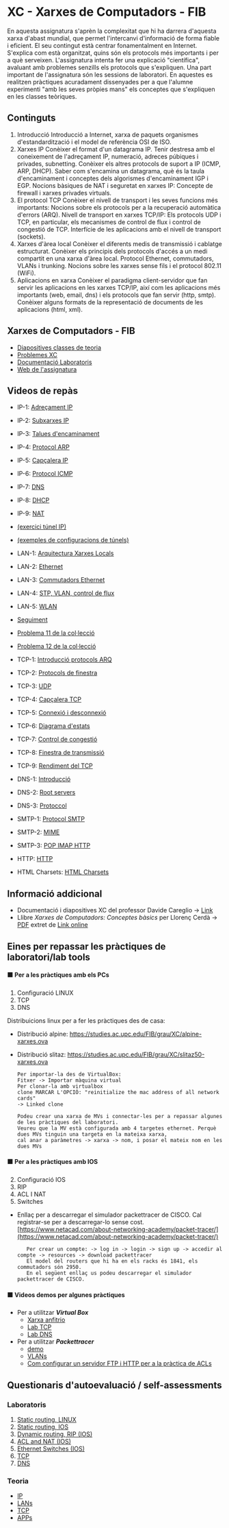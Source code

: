 # XC - Xarxes de Computadors - FIB

En aquesta assignatura s'aprèn la complexitat que hi ha darrera d'aquesta xarxa d'abast mundial, que permet l'intercanvi d'informació de forma fiable i eficient. El seu contingut està centrar fonamentalment en Internet. S'explica com està organitzat, quins són els protocols més importants i per a què serveixen. L'assignatura intenta fer una explicació "científica", avaluant amb problemes senzills els protocols que s'expliquen. Una part important de l'assignatura són les sessions de laboratori. En aquestes es realitzen pràctiques acuradament dissenyades per a que l'alumne experimenti "amb les seves pròpies mans" els conceptes que s'expliquen en les classes teòriques. 

## Continguts
1. Introducció
Introducció a Internet, xarxa de paquets organismes d'estandardització i el model de referència OSI de ISO.
2. Xarxes IP
Conèixer el format d'un datagrama IP. Tenir destresa amb el coneixement de l'adreçament IP, numeració, adreces púbiques i privades, subnetting. Conèixer els altres protocols de suport a IP (ICMP, ARP, DHCP). Saber com s'encamina un datagrama, què és la taula d'encaminament i conceptes dels algorismes d'encaminament IGP i EGP. Nocions bàsiques de NAT i seguretat en xarxes IP: Concepte de firewall i xarxes privades virtuals.
3. El protocol TCP
Conèixer el nivell de transport i les seves funcions més importants: Nocions sobre els protocols per a la recuperació automàtica d'errors (ARQ). Nivell de transport en xarxes TCP/IP: Els protocols UDP i TCP, en particular, els mecanismes de control de flux i control de congestió de TCP. Interfície de les aplicacions amb el nivell de transport (sockets).
4. Xarxes d'àrea local
Conèixer el diferents medis de transmissió i cablatge estructurat. Conèixer els principis dels protocols d'accés a un medi compartit en una xarxa d'àrea local. Protocol Ethernet, commutadors, VLANs i trunking. Nocions sobre les xarxes sense fils i el protocol 802.11 (WiFi).
5. Aplicacions en xarxa
Conèixer el paradigma client-servidor que fan servir les aplicacions en les xarxes TCP/IP, així com les aplicacions més importants (web, email, dns) i els protocols que fan servir (http, smtp).
Conèixer alguns formats de la representació de documents de les aplicacions
(html, xml).

## Xarxes de Computadors - FIB

- [Diapositives classes de teoria](/teoria-diaps)
- [Problemes XC](/problemes)
- [Documentació Laboratoris](/documentacio-lab)
- [Web de l'assignatura](https://docencia.ac.upc.edu/FIB/grau/XC/)

## Videos de repàs

- IP-1: [Adreçament IP](https://youtu.be/lw8tITa5Cd8)
- IP-2: [Subxarxes IP](https://youtu.be/lgHit1Io54Y)
- IP-3: [Talues d'encaminament](https://youtu.be/TiLpbNlYz3o)
- IP-4: [Protocol ARP](https://youtu.be/a8osS-fVkqI)
- IP-5: [Capçalera IP](https://youtu.be/wWd2skddCuY)
- IP-6: [Protocol ICMP](https://youtu.be/fnlAeTgdxBM)
- IP-7: [DNS](https://youtu.be/FPl72YMMf1w)
- IP-8: [DHCP](https://youtu.be/5JbE1eWcg7c)
- IP-9: [NAT](https://youtu.be/-nXRVIb1u5s)

- [(exercici túnel IP)](https://youtu.be/o3EfTDl6tZ8)
- [(exemples de configuracions de túnels)](https://youtu.be/yezeP685WtQ)

- LAN-1: [Arquitectura Xarxes Locals](https://youtu.be/PuZibmh1sPI)
- LAN-2: [Ethernet](https://youtu.be/0sDN8dJAVcI)
- LAN-3: [Commutadors Ethernet](https://youtu.be/VQV2Ll254W8)
- LAN-4: [STP, VLAN, control de flux](https://youtu.be/jMAH3rFming)
- LAN-5: [WLAN](https://youtu.be/EAm-0SlfIGE)  

- [Seguiment](https://youtu.be/mczGYREMmcE)
- [Problema 11 de la col·lecció](https://youtu.be/G5377Y7iSMA)
- [Problema 12 de la col·lecció](https://youtu.be/8a81J2VStzQ)

- TCP-1: [Introducció protocols ARQ](https://youtu.be/Ot9EUVcX5HI)
- TCP-2: [Protocols de finestra](https://youtu.be/sSkCSZr8VvM)
- TCP-3: [UDP](https://youtu.be/IP05kBn97Kk)
- TCP-4: [Capçalera TCP](https://youtu.be/55RPJmey3HU)
- TCP-5: [Connexió i desconnexió](https://youtu.be/nnkfUgP0ua4)
- TCP-6: [Diagrama d'estats](https://youtu.be/Sbpa_8748WY)
- TCP-7: [Control de congestió](https://youtu.be/_STIfLTvu5s)
- TCP-8: [Finestra de transmissió](https://youtu.be/xyVfAD2JwdI)
- TCP-9: [Rendiment del TCP](https://youtu.be/ZKRZEwbaybU)

- DNS-1: [Introducció](https://youtu.be/j4RxGW2tItM)
- DNS-2: [Root servers](https://youtu.be/VJT-ItSE1ZQ)
- DNS-3: [Protoccol](https://youtu.be/AGilrzaLFTc)

- SMTP-1: [Protocol SMTP](https://youtu.be/kgQFs5848k0)
- SMTP-2: [MIME](https://youtu.be/u-NZKc90BHU)
- SMTP-3: [POP IMAP HTTP](https://youtu.be/zbjUQjneDC4)

- HTTP: [HTTP](https://youtu.be/_toRs-mAIfk)
- HTML Charsets: [HTML Charsets](https://youtu.be/ImyqF4EmEjI)

## Informació addicional

- Documentació i diapositives XC del professor Davide Careglio -> [Link](https://people.ccaba.upc.edu/careglio/index.php/teaching/xc/)
- Llibre *Xarxes de Computadors: Conceptes bàsics* per Llorenç Cerdà -> [PDF](/documentacio-addicional/llibre-xc-conceptes-basics_ll-cerda.pdf) extret de [Link online](https://upcommons.upc.edu/handle/2099.3/36825)

## Eines per repassar les pràctiques de laboratori/lab tools
#### 🟧 Per a les pràctiques amb els PCs
1. Configuració LINUX
6. TCP
7. DNS

Distribuicions linux per a fer les pràctiques des de casa:
- Distribució alpine: https://studies.ac.upc.edu/FIB/grau/XC/alpine-xarxes.ova
- Distribució slitaz: https://studies.ac.upc.edu/FIB/grau/XC/slitaz50-xarxes.ova

      Per importar-la des de VirtualBox:
      Fitxer -> Importar màquina virtual
      Per clonar-la amb virtualbox
      clone MARCAR L'OPCIÓ: "reinitialize the mac address of all network cards"
      -> Linked clone
      
      Podeu crear una xarxa de MVs i connectar-les per a repassar algunes de les pràctiques del laboratori.
      Veureu que la MV està configurada amb 4 targetes ethernet. Perquè dues MVs tinguin una targeta en la mateixa xarxa,
      cal anar a paràmetres -> xarxa -> nom, i posar el mateix nom en les dues MVs


#### 🟧 Per a les pràctiques amb IOS
2. Configuració IOS
3. RIP
4. ACL I NAT
5. Switches
- Enllaç per a descarregar el simulador packettracer de CISCO. Cal registrar-se per a descarregar-lo sense cost. [https://www.netacad.com/about-networking-academy/packet-tracer/](https://www.netacad.com/about-networking-academy/packet-tracer/) 

         Per crear un compte: -> log in -> login -> sign up -> accedir al compte -> resources -> download packettracer
         El model del routers que hi ha en els racks és 1841, els commutadors són 2950.
         En el següent enllaç us podeu descarregar el simulador packettracer de CISCO.

#### 🟧 Videos demos per algunes pràctiques
- Per a utilitzar ***Virtual Box***
   - [Xarxa anfitrio](https://www.youtube.com/watch?v=kORjZwhYOvE&t=17s)
   - [Lab TCP](https://youtu.be/vL8WrEYPitk)
   - [Lab DNS](https://www.youtube.com/watch?v=lZUcEKt9cx4&t=3s)
- Per a utilitzar ***Packettracer***
   - [demo](https://youtu.be/ekkQy39lB5k)
   - [VLANs](https://youtu.be/07WKKy5gNX4)
   - [Com configurar un servidor FTP i HTTP per a la pràctica de ACLs](https://youtu.be/AmFrNCyvJB8)

## Questionaris d'autoevaluació / self-assessments

### Laboratoris
1. [Static routing, LINUX](https://docs.google.com/forms/d/1fqNJL-29vHKweug5Dcj01SqXNf5qIo74SCbp6OSRQkE)
2. [Static routing, IOS](https://docs.google.com/forms/d/e/1FAIpQLSfJJAzhEcDRH9rcMbYkVzfpwKD7f67RI5sdCw85WIGdHQxsrg/viewform)
3. [Dynamic routing, RIP (IOS)](https://docs.google.com/forms/d/1gNNmeBggbL9bJRvRbIWAi81Lzn76dz0pzph2ryGDTTE)
4. [ACL and NAT (IOS)](https://docs.google.com/forms/d/1zGmUah6cV1n5raEF2pzUEPoSgSLZGLovAm84QOCbFbw)
5. [Ethernet Switches (IOS)](https://docs.google.com/forms/d/1UqI5rajzf6Aa6FjE4dOu6s1sbksFz80qr5jezONlqE4)
6. [TCP](https://docs.google.com/forms/d/11vHIf2QsNmEICnG28N41S-FFfK26lL73emNBcel0XJU)
7. [DNS](https://docs.google.com/forms/d/1xAkmLpBSKfjOmGCphjXInC3soZWLtCIWBN6zOesVo2M)

### Teoria
- [IP](https://forms.gle/vh4eeU95dfzNDsvB8)
- [LANs](https://docs.google.com/forms/d/1OCddcGRre3fcP9Z4zLnBBH7E-95-tl2vQgDV1cWpUbo/viewform)
- [TCP](https://docs.google.com/forms/d/1H6ynXUlUJ9e4CL_sQ-xIR9y-C0yO8ZYiESvV-JfQg-A/viewform)
- [APPs](https://docs.google.com/forms/d/e/1FAIpQLSfJByRxSFfd7xkvxVLtr6xPr8kgBs1PZWJD5IWcG96TcMyfQw/viewform)
